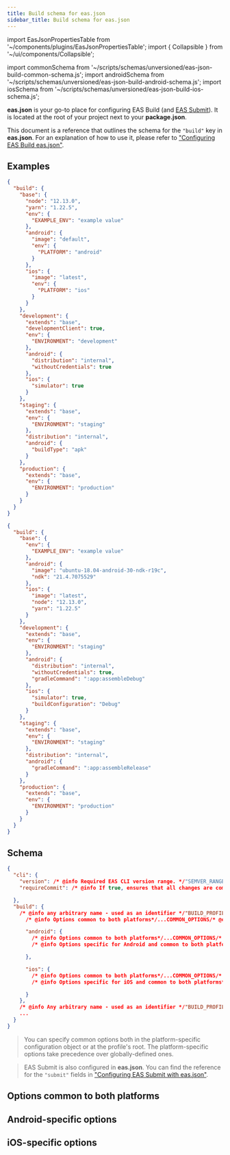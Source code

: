 ```yaml
---
title: Build schema for eas.json
sidebar_title: Build schema for eas.json
---
```


import EasJsonPropertiesTable from '~/components/plugins/EasJsonPropertiesTable';
import { Collapsible } from '~/ui/components/Collapsible';

import commonSchema from '~/scripts/schemas/unversioned/eas-json-build-common-schema.js';
import androidSchema from '~/scripts/schemas/unversioned/eas-json-build-android-schema.js';
import iosSchema from '~/scripts/schemas/unversioned/eas-json-build-ios-schema.js';

**eas.json** is your go-to place for configuring EAS Build (and [EAS Submit](/submit/eas-json.md)). It is located at the root of your project next to your **package.json**.

This document is a reference that outlines the schema for the `"build"` key in **eas.json**. For an explanation of how to use it, please refer to ["Configuring EAS Build eas.json"](/build/eas-json.md).

## Examples

<Collapsible summary="A managed project with several profiles">

```json
{
  "build": {
    "base": {
      "node": "12.13.0",
      "yarn": "1.22.5",
      "env": {
        "EXAMPLE_ENV": "example value"
      },
      "android": {
        "image": "default",
        "env": {
          "PLATFORM": "android"
        }
      },
      "ios": {
        "image": "latest",
        "env": {
          "PLATFORM": "ios"
        }
      }
    },
    "development": {
      "extends": "base",
      "developmentClient": true,
      "env": {
        "ENVIRONMENT": "development"
      },
      "android": {
        "distribution": "internal",
        "withoutCredentials": true
      },
      "ios": {
        "simulator": true
      }
    },
    "staging": {
      "extends": "base",
      "env": {
        "ENVIRONMENT": "staging"
      },
      "distribution": "internal",
      "android": {
        "buildType": "apk"
      }
    },
    "production": {
      "extends": "base",
      "env": {
        "ENVIRONMENT": "production"
      }
    }
  }
}
```

</Collapsible>

<Collapsible summary="A bare project with several profiles">

```json
{
  "build": {
    "base": {
      "env": {
        "EXAMPLE_ENV": "example value"
      },
      "android": {
        "image": "ubuntu-18.04-android-30-ndk-r19c",
        "ndk": "21.4.7075529"
      },
      "ios": {
        "image": "latest",
        "node": "12.13.0",
        "yarn": "1.22.5"
      }
    },
    "development": {
      "extends": "base",
      "env": {
        "ENVIRONMENT": "staging"
      },
      "android": {
        "distribution": "internal",
        "withoutCredentials": true,
        "gradleCommand": ":app:assembleDebug"
      },
      "ios": {
        "simulator": true,
        "buildConfiguration": "Debug"
      }
    },
    "staging": {
      "extends": "base",
      "env": {
        "ENVIRONMENT": "staging"
      },
      "distribution": "internal",
      "android": {
        "gradleCommand": ":app:assembleRelease"
      }
    },
    "production": {
      "extends": "base",
      "env": {
        "ENVIRONMENT": "production"
      }
    }
  }
}
```

</Collapsible>

## Schema

<!-- prettier-ignore -->
```json
{
  "cli": {
    "version": /* @info Required EAS CLI version range. */"SEMVER_RANGE"/* @end */,
    "requireCommit": /* @info If true, ensures that all changes are committed before a build. Defaults to false. */boolean/* @end */

  },
  "build": {
    /* @info any arbitrary name - used as an identifier */"BUILD_PROFILE_NAME_1"/* @end */: {
      /* @info Options common to both platforms*/...COMMON_OPTIONS/* @end */,

      "android": {
        /* @info Options common to both platforms*/...COMMON_OPTIONS/* @end */,
        /* @info Options specific for Android and common to both platforms*/...ANDROID_OPTIONS/* @end */

      },

      "ios": {
        /* @info Options common to both platforms*/...COMMON_OPTIONS/* @end */,
        /* @info Options specific for iOS and common to both platforms*/...IOS_OPTIONS/* @end */

      }
    },
    /* @info Any arbitrary name - used as an identifier */"BUILD_PROFILE_NAME_2"/* @end */: {},
	...
  }
}
```

> You can specify common options both in the platform-specific configuration object or at the profile's root. The platform-specific options take precedence over globally-defined ones.

> EAS Submit is also configured in **eas.json**. You can find the reference for the `"submit"` fields in ["Configuring EAS Submit with eas.json"](/submit/eas-json.md).

## Options common to both platforms

<EasJsonPropertiesTable schema={commonSchema}/>

## Android-specific options

<EasJsonPropertiesTable schema={androidSchema}/>

## iOS-specific options

<EasJsonPropertiesTable schema={iosSchema}/>
